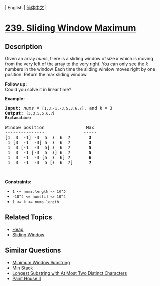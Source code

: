 
| English | [简体中文](README.md) |

# [239. Sliding Window Maximum](https://leetcode-cn.com/problems/sliding-window-maximum/)

## Description

<p>Given an array <em>nums</em>, there is a sliding window of size <em>k</em> which is moving from the very left of the array to the very right. You can only see the <em>k</em> numbers in the window. Each time the sliding window moves right by one position. Return the max sliding window.</p>

<p><strong>Follow up:</strong><br />
Could you solve it in linear time?</p>

<p><strong>Example:</strong></p>

<pre>
<strong>Input:</strong> <em>nums</em> = <code>[1,3,-1,-3,5,3,6,7]</code>, and <em>k</em> = 3
<strong>Output: </strong><code>[3,3,5,5,6,7] 
<strong>Explanation: 
</strong></code>
Window position                Max
---------------               -----
[1  3  -1] -3  5  3  6  7       <strong>3</strong>
 1 [3  -1  -3] 5  3  6  7       <strong>3</strong>
 1  3 [-1  -3  5] 3  6  7      <strong> 5</strong>
 1  3  -1 [-3  5  3] 6  7       <strong>5</strong>
 1  3  -1  -3 [5  3  6] 7       <strong>6</strong>
 1  3  -1  -3  5 [3  6  7]      <strong>7</strong>
</pre>

<p>&nbsp;</p>
<p><strong>Constraints:</strong></p>

<ul>
	<li><code>1 &lt;= nums.length &lt;= 10^5</code></li>
	<li><code>-10^4&nbsp;&lt;= nums[i]&nbsp;&lt;= 10^4</code></li>
	<li><code>1 &lt;= k&nbsp;&lt;= nums.length</code></li>
</ul>


## Related Topics

- [Heap](https://leetcode-cn.com/tag/heap)
- [Sliding Window](https://leetcode-cn.com/tag/sliding-window)

## Similar Questions

- [Minimum Window Substring](../minimum-window-substring/README_EN.md)
- [Min Stack](../min-stack/README_EN.md)
- [Longest Substring with At Most Two Distinct Characters](../longest-substring-with-at-most-two-distinct-characters/README_EN.md)
- [Paint House II](../paint-house-ii/README_EN.md)
